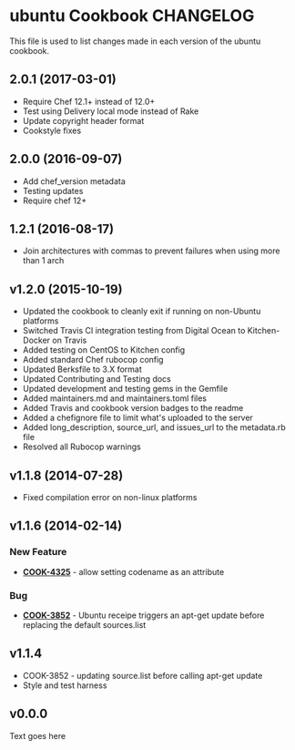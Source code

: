 # ubuntu Cookbook CHANGELOG
This file is used to list changes made in each version of the ubuntu cookbook.

## 2.0.1 (2017-03-01)

- Require Chef 12.1+ instead of 12.0+
- Test using Delivery local mode instead of Rake
- Update copyright header format
- Cookstyle fixes

## 2.0.0 (2016-09-07)

- Add chef_version metadata
- Testing updates
- Require chef 12+

## 1.2.1 (2016-08-17)
- Join architectures with commas to prevent failures when using more than 1 arch

## v1.2.0 (2015-10-19)
- Updated the cookbook to cleanly exit if running on non-Ubuntu platforms
- Switched Travis CI integration testing from Digital Ocean to Kitchen-Docker on Travis
- Added testing on CentOS to Kitchen config
- Added standard Chef rubocop config
- Updated Berksfile to 3.X format
- Updated Contributing and Testing docs
- Updated development and testing gems in the Gemfile
- Added maintainers.md and maintainers.toml files
- Added Travis and cookbook version badges to the readme
- Added a chefignore file to limit what's uploaded to the server
- Added long_description, source_url, and issues_url to the metadata.rb file
- Resolved all Rubocop warnings

## v1.1.8 (2014-07-28)
- Fixed compilation error on non-linux platforms

## v1.1.6 (2014-02-14)
### New Feature
- **[COOK-4325](https://tickets.chef.io/browse/COOK-4325)** - allow setting codename as an attribute

### Bug
- **[COOK-3852](https://tickets.chef.io/browse/COOK-3852)** - Ubuntu receipe triggers an apt-get update before replacing the default sources.list

## v1.1.4
- COOK-3852 - updating source.list before calling apt-get update
- Style and test harness

## v0.0.0
Text goes here
